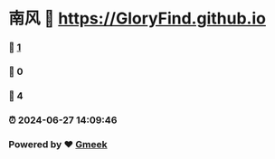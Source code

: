 # 南风 :link: https://GloryFind.github.io 
### :page_facing_up: [1](https://GloryFind.github.io/tag.html) 
### :speech_balloon: 0 
### :hibiscus: 4 
### :alarm_clock: 2024-06-27 14:09:46 
### Powered by :heart: [Gmeek](https://github.com/Meekdai/Gmeek)
